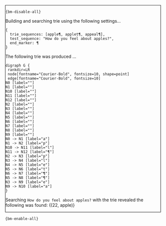 <div style="border:1px solid black;">

`{bm-disable-all}`

Building and searching trie using the following settings...

```
{
  trie_sequences: [apple¶, applet¶, appeal¶],
  test_sequence: "How do you feel about apples?",
  end_marker: ¶
}

```


The following trie was produced ...

```{dot}
digraph G {
 rankdir=LR
 node[fontname="Courier-Bold", fontsize=10, shape=point]
 edge[fontname="Courier-Bold", fontsize=10]
N0 [label=""]
N1 [label=""]
N10 [label=""]
N11 [label=""]
N12 [label=""]
N2 [label=""]
N3 [label=""]
N4 [label=""]
N5 [label=""]
N6 [label=""]
N7 [label=""]
N8 [label=""]
N9 [label=""]
N0 -> N1 [label="a"]
N1 -> N2 [label="p"]
N10 -> N11 [label="l"]
N11 -> N12 [label="¶"]
N2 -> N3 [label="p"]
N3 -> N4 [label="l"]
N4 -> N5 [label="e"]
N5 -> N6 [label="t"]
N6 -> N7 [label="¶"]
N5 -> N8 [label="¶"]
N3 -> N9 [label="e"]
N9 -> N10 [label="a"]
}
```


Searching `How do you feel about apples?` with the trie revealed the following was found: {(22, apple)}
</div>

`{bm-enable-all}`

